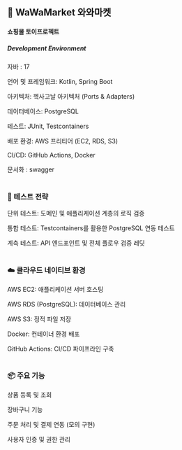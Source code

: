 ##  🛒 WaWaMarket 와와마켓
#### 쇼핑몰 토이프로젝트


##### Development Environment
자바 : 17

언어 및 프레임워크: Kotlin, Spring Boot

아키텍처: 헥사고날 아키텍처 (Ports & Adapters)

데이터베이스: PostgreSQL

테스트: JUnit, Testcontainers

배포 환경: AWS 프리티어 (EC2, RDS, S3)

CI/CD: GitHub Actions, Docker

문서화 : swagger
<br>
<br>
### 🧪 테스트 전략
단위 테스트: 도메인 및 애플리케이션 계층의 로직 검증

통합 테스트: Testcontainers를 활용한 PostgreSQL 연동 테스트

계측 테스트: API 엔드포인트 및 전체 플로우 검증
레딧
<br>
<br>
### ☁️ 클라우드 네이티브 환경
AWS EC2: 애플리케이션 서버 호스팅

AWS RDS (PostgreSQL): 데이터베이스 관리

AWS S3: 정적 파일 저장

Docker: 컨테이너 환경 배포

GitHub Actions: CI/CD 파이프라인 구축
<br>
<br>
### 📦 주요 기능
상품 등록 및 조회

장바구니 기능

주문 처리 및 결제 연동 (모의 구현)

사용자 인증 및 권한 관리


